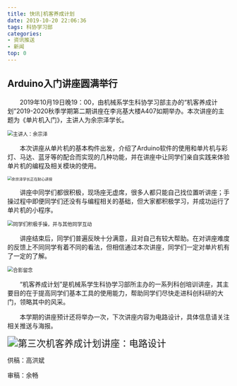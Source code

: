 ```yaml
---
title: 快讯|机客养成计划
date: 2019-10-20 22:06:36
tags: 科协学习部
categories: 
- 资讯推送
- 新闻
top: 0
---
```


##  Arduino入门讲座圆满举行

<!--more-->

&emsp;&emsp;2019年10月19日晚19：00，由机械系学生科协学习部主办的“机客养成计划”2019-2020秋季学期第二期讲座在李兆基大楼A407如期举办。本次讲座的主题为《单片机入门》，主讲人为余宗泽学长。 

<img src="1.jpg" alt="主讲人：余宗泽" style="zoom:80%;" />

&emsp;&emsp;本次讲座从单片机的基本构件出发，介绍了Arduino软件的使用和单片机与彩灯、马达、蓝牙等的配合而实现的几种功能，并在讲座中让同学们亲自实践来体验单片机的编程及相关模块的使用。 

<img src="2.jpg" alt="余宗泽学长正在耐心讲授" style="zoom:60%;" />

&emsp;&emsp;讲座中同学们都很积极，现场座无虚席，很多人都只能自己找位置听讲座；手操过程中即便同学们还没有与编程相关的基础，但大家都积极学习，并成功运行了单片机的小程序。 

<img src="3.jpg" alt=" 同学们积极手操，并与其他同学互动 " style="zoom:80%;" />

&emsp;&emsp;讲座结束后，同学们普遍反映十分满意，且对自己有较大帮助。在对讲座难度的反馈上不同同学有着不同的看法，但相信通过本次讲座，同学们一定对单片机有了一定的了解。 

<img src="4.jpg" alt=" 合影留念 " style="zoom:80%;" />

&emsp;&emsp;“机客养成计划”是机械系学生科协学习部所主办的一系列科创培训讲座，其主要目的在于提高同学们基本工具的使用能力，帮助同学们尽快走进科创科研的大门，领略其中的风采。

&emsp;&emsp;本学期的讲座预计还将举办一次，下次讲座内容为电路设计，具体信息请关注相关推送与海报。

<img src="5.jpg" alt="第三次机客养成计划讲座：电路设计" style="zoom:150%;" />

供稿：高洪斌

审稿：余畅